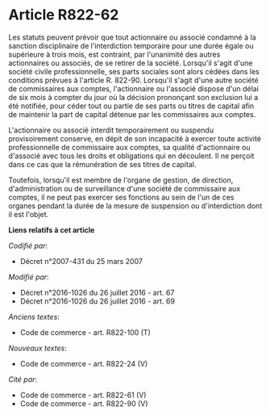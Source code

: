 # Article R822-62

Les statuts peuvent prévoir que tout actionnaire ou associé condamné à la sanction disciplinaire de l'interdiction temporaire
pour une durée égale ou supérieure à trois mois, est contraint, par l'unanimité des autres actionnaires ou associés, de se
retirer de la société. Lorsqu'il s'agit d'une société civile professionnelle, ses parts sociales sont alors cédées dans les
conditions prévues à l'article R. 822-90. Lorsqu'il s'agit d'une autre société de commissaires aux comptes, l'actionnaire ou
l'associé dispose d'un délai de six mois à compter du jour où la décision prononçant son exclusion lui a été notifiée, pour
céder tout ou partie de ses parts ou titres de capital afin de maintenir la part de capital détenue par les commissaires aux
comptes. 

L'actionnaire ou associé interdit temporairement ou suspendu provisoirement conserve, en dépit de son incapacité à exercer
toute activité professionnelle de commissaire aux comptes, sa qualité d'actionnaire ou d'associé avec tous les droits et
obligations qui en découlent. Il ne perçoit dans ce cas que la rémunération de ses titres de capital. 

Toutefois, lorsqu'il est membre de l'organe de gestion, de direction, d'administration ou de surveillance d'une société de
commissaire aux comptes, il ne peut pas exercer ses fonctions au sein de l'un de ces organes pendant la durée de la mesure de
suspension ou d'interdiction dont il est l'objet.

**Liens relatifs à cet article**

_Codifié par_:

  - Décret n°2007-431 du 25 mars 2007

_Modifié par_:

  - Décret n°2016-1026 du 26 juillet 2016 - art. 67
  - Décret n°2016-1026 du 26 juillet 2016 - art. 69

_Anciens textes_:

  - Code de commerce - art. R822-100 (T)

_Nouveaux textes_:

  - Code de commerce - art. R822-24 (V)

_Cité par_:

  - Code de commerce - art. R822-61 (V)
  - Code de commerce - art. R822-90 (V)

